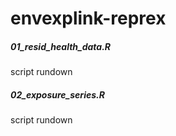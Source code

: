 # envexplink-reprex

##### 01_resid_health_data.R

script rundown

##### 02_exposure_series.R

script rundown

